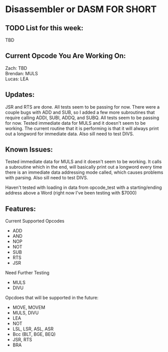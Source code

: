 # Disassembler or DASM FOR SHORT

## TODO List for this week:
TBD

## Current Opcode You Are Working On:
Zach:    TBD    
Brendan: MULS   
Lucas:   LEA    

## Updates:
<p>
JSR and RTS are done. All tests seem to be passing for now.
There were a couple bugs with ADD and SUB, so I added a few more subroutines that require calling ADDI, SUBI, ADDQ, and SUBQ. All tests seem to be passing for now.
Tested immediate data for MULS and it doesn't seem to be working. The current routine that it is performing is that it will always print out a longword for immediate data. Also sill need to test DIVS.
</p>

## Known Issues: 
<p>
Tested immediate data for MULS and it doesn't seem to be working.        
It calls a subroutine which in the end, will basically print out a longword every time there is an immediate data addressing mode called, which causes problems with parsing.     
Also sill need to test DIVS.   

Haven't tested with loading in data from opcode_test with a starting/ending address above a Word (right now I've been testing with $7000)  
</p>


## Features:
<p>
Current Supported Opcodes  
<ul>
  <li> ADD </li>  
  <li> AND </li>  
  <li> NOP </li>  
  <li> NOT </li>  
  <li> SUB </li>  
  <li> RTS </li>  
  <li> JSR </li>  
</ul>

<p>
Need Further Testing
<ul>
  <li> MULS </li>  
  <li> DIVU </li>  
</ul>

Opcdoes that will be supported in the future:
<ul>
  <li> MOVE, MOVEM
  <li> MULS, DIVU
  <li> LEA
  <li> NOT
  <li> LSL, LSR, ASL, ASR
  <li> Bcc (BLT, BGE, BEQ) 
  <li> JSR, RTS
  <li> BRA
 </ul>
</p>

